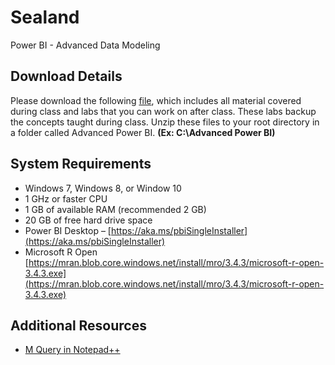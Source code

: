 # Sealand
Power BI - Advanced Data Modeling 

## Download Details
Please download the following [file](https://pragmaticworksonline.sharepoint.com/:u:/s/FileShare/EU96mXLMg_xBkGlhesgtCWQBNM_37_7jiTnLVD0xY-l5xQ?e=4FYduP), which includes all material covered during class and labs that you can work on after class.  These labs backup the concepts taught during class. Unzip these files to your root directory in a folder called Advanced Power BI. **(Ex: C:\Advanced Power BI)**

## System Requirements
* Windows 7, Windows 8, or Window 10
* 1 GHz or faster CPU
* 1 GB of available RAM (recommended 2 GB)
* 20 GB of free hard drive space
* Power BI Desktop – [https://aka.ms/pbiSingleInstaller](https://aka.ms/pbiSingleInstaller)
* Microsoft R Open [https://mran.blob.core.windows.net/install/mro/3.4.3/microsoft-r-open-3.4.3.exe](https://mran.blob.core.windows.net/install/mro/3.4.3/microsoft-r-open-3.4.3.exe)

## Additional Resources
* [M Query in Notepad++](http://ssbi-blog.de/technical-topics-english/power-query-editor-using-notepad)